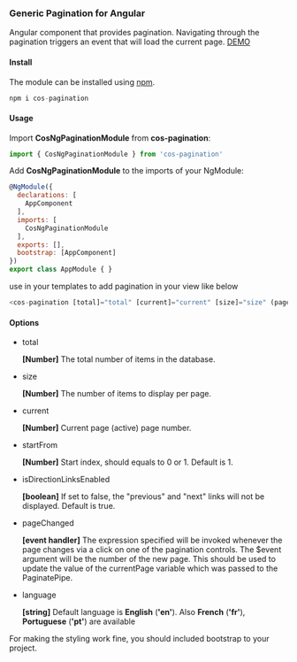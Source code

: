 ### Generic Pagination for Angular

Angular component that provides pagination. Navigating through the pagination triggers an event that will load the current page. 
[DEMO](https://stackblitz.com/edit/angular-qckd5k)

#### Install

The module can be installed using [npm](https://www.npmjs.com).

```javascript
npm i cos-pagination
```

#### Usage

Import **CosNgPaginationModule** from **cos-pagination**:

```javascript
import { CosNgPaginationModule } from 'cos-pagination'
```

Add **CosNgPaginationModule** to the imports of your NgModule:

```javascript
@NgModule({
  declarations: [
    AppComponent
  ],
  imports: [
    CosNgPaginationModule
  ],
  exports: [],
  bootstrap: [AppComponent]
})
export class AppModule { }
```

use in your templates to add pagination in your view like below

```javascript
<cos-pagination [total]="total" [current]="current" [size]="size" (pageChanged)="onPageChanged($event)"></cos-pagination>
```

#### Options

*   total

    **[Number]** The total number of items in the database.

*   size

    **[Number]** The number of items to display per page.

*   current

    **[Number]** Current page (active) page number.

*   startFrom

    **[Number]** Start index, should equals to 0 or 1. Default is 1.

*   isDirectionLinksEnabled

    **[boolean]** If set to false, the "previous" and "next" links will not be displayed. Default is true.

*   pageChanged

    **[event handler]** The expression specified will be invoked whenever the page changes via a click on one of the pagination controls. The $event argument will be the number of the new page. This should be used to update the value of the currentPage variable which was passed to the PaginatePipe.

*   language

    **[string]** Default language is **English** (**'en'**). Also **French** (**'fr'**), **Portuguese** (**'pt'**) are available


For making the styling work fine, you should included bootstrap to your project.



